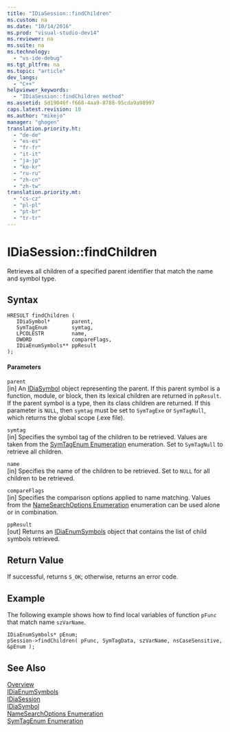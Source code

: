 ```yaml
---
title: "IDiaSession::findChildren"
ms.custom: na
ms.date: "10/14/2016"
ms.prod: "visual-studio-dev14"
ms.reviewer: na
ms.suite: na
ms.technology: 
  - "vs-ide-debug"
ms.tgt_pltfrm: na
ms.topic: "article"
dev_langs: 
  - "C++"
helpviewer_keywords: 
  - "IDiaSession::findChildren method"
ms.assetid: 5d19046f-f668-4aa9-8788-95cda9a98997
caps.latest.revision: 10
ms.author: "mikejo"
manager: "ghogen"
translation.priority.ht: 
  - "de-de"
  - "es-es"
  - "fr-fr"
  - "it-it"
  - "ja-jp"
  - "ko-kr"
  - "ru-ru"
  - "zh-cn"
  - "zh-tw"
translation.priority.mt: 
  - "cs-cz"
  - "pl-pl"
  - "pt-br"
  - "tr-tr"
---
```

# IDiaSession::findChildren
Retrieves all children of a specified parent identifier that match the name and symbol type.  
  
## Syntax  
  
```cpp#  
HRESULT findChildren (   
   IDiaSymbol*       parent,  
   SymTagEnum        symtag,  
   LPCOLESTR         name,  
   DWORD             compareFlags,  
   IDiaEnumSymbols** ppResult  
);  
```  
  
#### Parameters  
 `parent`  
 [in] An [IDiaSymbol](../debugger/idiasymbol.md) object representing the parent. If this parent symbol is a function, module, or block, then its lexical children are returned in `ppResult`. If the parent symbol is a type, then its class children are returned. If this parameter is `NULL`, then `symtag` must be set to `SymTagExe` or `SymTagNull`, which returns the global scope (.exe file).  
  
 `symtag`  
 [in] Specifies the symbol tag of the children to be retrieved. Values are taken from the [SymTagEnum Enumeration](../debugger/symtagenum.md) enumeration. Set to `SymTagNull` to retrieve all children.  
  
 `name`  
 [in] Specifies the name of the children to be retrieved. Set to `NULL` for all children to be retrieved.  
  
 `compareFlags`  
 [in] Specifies the comparison options applied to name matching. Values from the [NameSearchOptions Enumeration](../debugger/namesearchoptions.md) enumeration can be used alone or in combination.  
  
 `ppResult`  
 [out] Returns an [IDiaEnumSymbols](../debugger/idiaenumsymbols.md) object that contains the list of child symbols retrieved.  
  
## Return Value  
 If successful, returns `S_OK`; otherwise, returns an error code.  
  
## Example  
 The following example shows how to find local variables of function `pFunc` that match name `szVarName`.  
  
```cpp#  
IDiaEnumSymbols* pEnum;  
pSession->findChildren( pFunc, SymTagData, szVarName, nsCaseSensitive, &pEnum );  
```  
  
## See Also  
 [Overview](../debugger/overview--debug-interface-access-sdk-.md)   
 [IDiaEnumSymbols](../debugger/idiaenumsymbols.md)   
 [IDiaSession](../debugger/idiasession.md)   
 [IDiaSymbol](../debugger/idiasymbol.md)   
 [NameSearchOptions Enumeration](../debugger/namesearchoptions.md)   
 [SymTagEnum Enumeration](../debugger/symtagenum.md)